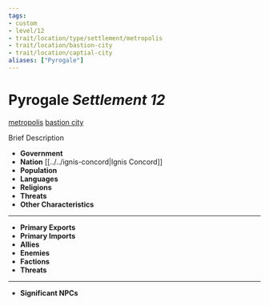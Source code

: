 ```yaml
---
tags:
- custom
- level/12
- trait/location/type/settlement/metropolis 
- trait/location/bastion-city 
- trait/location/captial-city
aliases: ["Pyrogale"]
---
```

# Pyrogale *Settlement 12*
[metropolis](../../../../../_rules/traits/metropolis-gmg.md) [bastion city](../../../../../rules-custom/traits/bastion-city.md) 

Brief Description

- **Government** 
- **Nation** [[../../ignis-concord|Ignis Concord]] 
- **Population** 
- **Languages** 
- **Religions**
- **Threats** 
- **Other Characteristics** 
---
- **Primary Exports** 
- **Primary Imports** 
- **Allies** 
- **Enemies** 
- **Factions** 
- **Threats** 
---
- **Significant NPCs** 